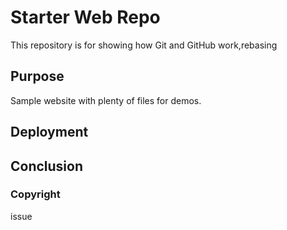 # Starter Web Repo

This repository is for showing how Git and GitHub work,rebasing

## Purpose

Sample website with plenty of files for demos.

## Deployment

## Conclusion

### Copyright
issue